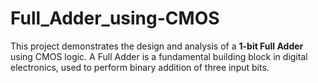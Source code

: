 # Full_Adder_using-CMOS
This project demonstrates the design and analysis of a **1-bit Full Adder** using CMOS logic. A Full Adder is a fundamental building block in digital electronics, used to perform binary addition of three input bits.
